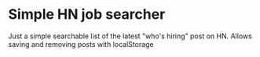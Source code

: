 # Simple HN job searcher

Just a simple searchable list of the latest "who's hiring" post on HN. Allows saving and removing posts with localStorage